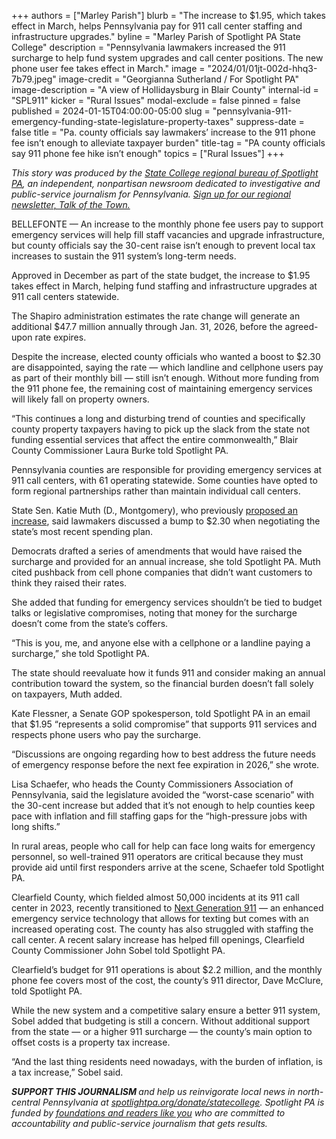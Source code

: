 +++
authors = ["Marley Parish"]
blurb = "The increase to $1.95, which takes effect in March, helps Pennsylvania pay for 911 call center staffing and infrastructure upgrades."
byline = "Marley Parish of Spotlight PA State College"
description = "Pennsylvania lawmakers increased the 911 surcharge to help fund system upgrades and call center positions. The new phone user fee takes effect in March."
image = "2024/01/01jt-002d-hhq3-7b79.jpeg"
image-credit = "Georgianna Sutherland / For Spotlight PA"
image-description = "A view of Hollidaysburg in Blair County"
internal-id = "SPL911"
kicker = "Rural Issues"
modal-exclude = false
pinned = false
published = 2024-01-15T04:00:00-05:00
slug = "pennsylvania-911-emergency-funding-state-legislature-property-taxes"
suppress-date = false
title = "Pa. county officials say lawmakers’ increase to the 911 phone fee isn’t enough to alleviate taxpayer burden"
title-tag = "PA county officials say 911 phone fee hike isn’t enough"
topics = ["Rural Issues"]
+++

<em>This story was produced by the </em><a href="https://www.spotlightpa.org/statecollege"><em>State College regional bureau of Spotlight PA</em></a><em>, an independent, nonpartisan newsroom dedicated to investigative and public-service journalism for Pennsylvania. </em><a href="https://www.spotlightpa.org/newsletters/talkofthetown"><em>Sign up for our regional newsletter, Talk of the Town.</em></a>

BELLEFONTE — An increase to the monthly phone fee users pay to support emergency services will help fill staff vacancies and upgrade infrastructure, but county officials say the 30-cent raise isn’t enough to prevent local tax increases to sustain the 911 system’s long-term needs.

Approved in December as part of the state budget, the increase to $1.95 takes effect in March, helping fund staffing and infrastructure upgrades at 911 call centers statewide.

The Shapiro administration estimates the rate change will generate an additional $47.7 million annually through Jan. 31, 2026, before the agreed-upon rate expires.

Despite the increase, elected county officials who wanted a boost to $2.30 are disappointed, saying the rate — which landline and cellphone users pay as part of their monthly bill — still isn’t enough. Without more funding from the 911 phone fee, the remaining cost of maintaining emergency services will likely fall on property owners.

“This continues a long and disturbing trend of counties and specifically county property taxpayers having to pick up the slack from the state not funding essential services that affect the entire commonwealth,” Blair County Commissioner Laura Burke told Spotlight PA.

<script src="https://www.spotlightpa.org/embed.js" async></script><div data-spl-embed-version="1" data-spl-src="https://www.spotlightpa.org/embeds/newsletter/?cta=Sign%20up%20for%20our%20new%20regional%20newsletter%2C%20%3Cb%3ETalk%20of%20the%20Town%3C%2Fb%3E%2C%20and%20get%20all%20the%20news%20and%20notes%20from%20State%20College%20and%20north-central%20PA.&button=Sign%20Up%20Now&preselect=state_college&eyebrow=DON'T%20MISS%20A%20BEAT"></div>

Pennsylvania counties are responsible for providing emergency services at 911 call centers, with 61 operating statewide. Some counties have opted to form regional partnerships rather than maintain individual call centers.

State Sen. Katie Muth (D., Montgomery), who previously <a href="https://www.legis.state.pa.us/cfdocs/billinfo/billinfo.cfm?syear=2023&amp;sind=0&amp;body=S&amp;type=B&amp;bn=807">proposed an increase</a>, said lawmakers discussed a bump to $2.30 when negotiating the state’s most recent spending plan.

Democrats drafted a series of amendments that would have raised the surcharge and provided for an annual increase, she told Spotlight PA. Muth cited pushback from cell phone companies that didn’t want customers to think they raised their rates.

She added that funding for emergency services shouldn’t be tied to budget talks or legislative compromises, noting that money for the surcharge doesn’t come from the state’s coffers.

“This is you, me, and anyone else with a cellphone or a landline paying a surcharge,” she told Spotlight PA.

The state should reevaluate how it funds 911 and consider making an annual contribution toward the system, so the financial burden doesn’t fall solely on taxpayers, Muth added.

Kate Flessner, a Senate GOP spokesperson, told Spotlight PA in an email that $1.95 “represents a solid compromise” that supports 911 services and respects phone users who pay the surcharge.

“Discussions are ongoing regarding how to best address the future needs of emergency response before the next fee expiration in 2026,” she wrote.

<script src="https://www.spotlightpa.org/embed.js" async></script><div data-spl-embed-version="1" data-spl-src="https://www.spotlightpa.org/embeds/donate/"></div>

Lisa Schaefer, who heads the County Commissioners Association of Pennsylvania, said the legislature avoided the “worst-case scenario” with the 30-cent increase but added that it’s not enough to help counties keep pace with inflation and fill staffing gaps for the “high-pressure jobs with long shifts.”

In rural areas, people who call for help can face long waits for emergency personnel, so well-trained 911 operators are critical because they must provide aid until first responders arrive at the scene, Schaefer told Spotlight PA.

Clearfield County, which fielded almost 50,000 incidents at its 911 call center in 2023, recently transitioned to <a href="https://www.pema.pa.gov/911-Program/NG911/Pages/NG911-Progress-Dashboard.aspx">Next Generation 911</a> — an enhanced emergency service technology that allows for texting but comes with an increased operating cost. The county has also struggled with staffing the call center. A recent salary increase has helped fill openings, Clearfield County Commissioner John Sobel told Spotlight PA.

Clearfield’s budget for 911 operations is about $2.2 million, and the monthly phone fee covers most of the cost, the county’s 911 director, Dave McClure, told Spotlight PA.

While the new system and a competitive salary ensure a better 911 system, Sobel added that budgeting is still a concern. Without additional support from the state — or a higher 911 surcharge — the county’s main option to offset costs is a property tax increase.

“And the last thing residents need nowadays, with the burden of inflation, is a tax increase,” Sobel said.

<strong><em>SUPPORT THIS JOURNALISM </em></strong><em>and help us reinvigorate local news in north-central Pennsylvania at </em><a href="http://spotlightpa.org/donate/statecollege"><em>spotlightpa.org/donate/statecollege</em></a><em>. Spotlight PA is funded by </em><a href="https://www.spotlightpa.org/support"><em>foundations and readers like you</em></a><em> who are committed to accountability and public-service journalism that gets results.</em>

